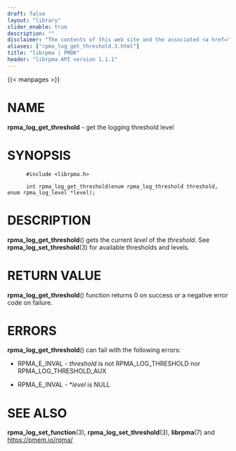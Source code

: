 ```yaml
---
draft: false
layout: "library"
slider_enable: true
description: ""
disclaimer: "The contents of this web site and the associated <a href=\"https://github.com/pmem\">GitHub repositories</a> are BSD-licensed open source."
aliases: ["rpma_log_get_threshold.3.html"]
title: "librpma | PMDK"
header: "librpma API version 1.1.1"
---
```

{{< manpages >}}

[comment]: <> (SPDX-License-Identifier: BSD-3-Clause)
[comment]: <> (Copyright 2020-2023, Intel Corporation)

# NAME

**rpma_log_get_threshold** - get the logging threshold level

# SYNOPSIS

          #include <librpma.h>

          int rpma_log_get_threshold(enum rpma_log_threshold threshold, enum rpma_log_level *level);

# DESCRIPTION

**rpma_log_get_threshold**() gets the current *level* of the
*threshold*. See **rpma_log_set_threshold**(3) for available thresholds
and levels.

# RETURN VALUE

**rpma_log_get_threshold**() function returns 0 on success or a negative
error code on failure.

# ERRORS

**rpma_log_get_threshold**() can fail with the following errors:

-   RPMA_E\_INVAL - *threshold* is not RPMA_LOG_THRESHOLD nor
    RPMA_LOG_THRESHOLD_AUX

-   RPMA_E\_INVAL - \**level* is NULL

# SEE ALSO

**rpma_log_set_function**(3), **rpma_log_set_threshold**(3),
**librpma**(7) and https://pmem.io/rpma/
